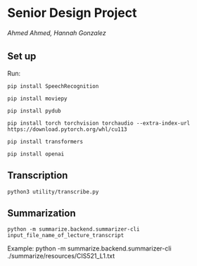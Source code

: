 # Senior Design Project

###### Ahmed Ahmed, Hannah Gonzalez

## Set up

Run: 
```
pip install SpeechRecognition 
```
```
pip install moviepy 
```
```
pip install pydub 
```
```
pip install torch torchvision torchaudio --extra-index-url https://download.pytorch.org/whl/cu113
```
```
pip install transformers
```
```
pip install openai
```

## Transcription
```
python3 utility/transcribe.py 
```

## Summarization
```
python -m summarize.backend.summarizer-cli input_file_name_of_lecture_transcript
```
Example: python -m summarize.backend.summarizer-cli ./summarize/resources/CIS521_L1.txt

